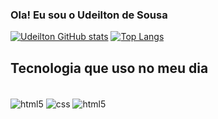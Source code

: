 ### Ola! Eu sou o Udeilton de Sousa

[![Udeilton GitHub stats](https://github-readme-stats.vercel.app/api?username=udeilton)](https://github.com/anuraghazra/github-readme-stats) [![Top Langs](https://github-readme-stats.vercel.app/api/top-langs/?username=udeilton&langs_count=8)](https://github.com/anuraghazra/github-readme-stats)


## Tecnologia que uso no meu dia 

<div style="display: inline_block" ><br/>
<img align="center" alt="html5" src="https://img.shields.io/badge/HTML5-E34F26?style=for-the-badge&logo=html5&logoColor=white"/>
<img align="center" alt="css" src="https://img.shields.io/badge/CSS3-1572B6?style=for-the-badge&logo=css3&logoColor=white"/>
<img align="center" alt="html5" src="https://img.shields.io/badge/JavaScript-F7DF1E?style=for-the-badge&logo=javascript&logoColor=black"/>
</div>

